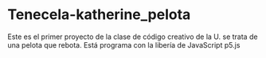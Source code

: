 # Tenecela-katherine_pelota
Este es el primer proyecto de la clase de código creativo de la U. se trata de una pelota que rebota. Está programa con la libería de JavaScript p5.js